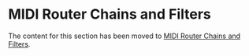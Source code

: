 # MIDI Router Chains and Filters

The content for this section has been moved to [MIDI Router Chains and Filters](MIDI%20Router%20Chains%20and%20Filters.md).